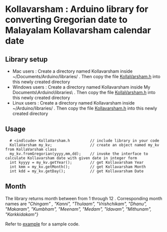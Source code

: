 # Kollavarsham : Arduino  library  for converting Gregorian date to Malayalam Kollavarsham calendar date

## Library setup

* Mac users :  Create a directory named Kollavarsham inside ~/Documents/Arduino/libraries/ . Then copy the file [KollaVarsham.h](../master/src/KollaVarsham.h) into this newly created directory
* Windows users : Create a directory named Kollavarsham inside My Documents\Arduino\libraries\ . Then copy the file  [KollaVarsham.h](../master/src/KollaVarsham.h) into this newly created directory
* Linux users : Create a directory named Kollavarsham inside ~/Arduino/libraries/ . Then copy the file  [Kollavarsham.h](../master/src/Kollavarsham.h) into this newly created directory


## Usage

      # <indlcude> KollaVarsham.h         // include library in your code
      KollaVarsham my_kv;                 // create an object named my_kv from KollaVarsham class
      my_kv.fromGregorian(yyyy,mm,dd);    // invoke the interface to calculate Kollavarsham date with given date in integer form
      int kyyyy = my_kv.getYear();        // get Kollavarsham Year
      int kmm = my_kv.getMonth();         // get Kollavarsham Month
      int kdd = my_kv.getDay();           // get Kollavarsham Date

## Month

The library returns month between from 1 through 12 . Corresponding month names are
_"Chingam" , "Kanni", "Thulaam", "Vrishchikam", "Dhanu", "Makaram", "Kumbham", "Meenam", "Medam", "Idavam", "Mithunam", "Karkkidakam"}_

Refer to [example](example) for a sample code.
